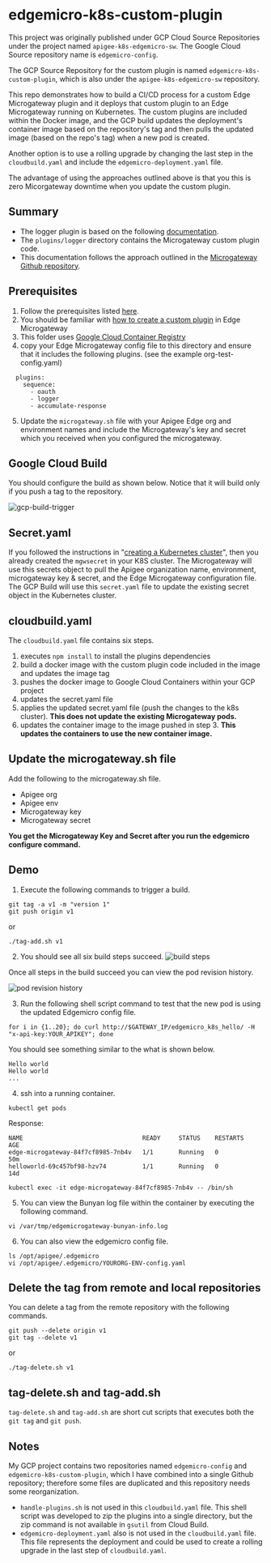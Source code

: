 # edgemicro-k8s-custom-plugin

This project was originally published under GCP Cloud Source Repositories under the project named `apigee-k8s-edgemicro-sw`.  The Google Cloud Source repository name is `edgemicro-config`.  

The GCP Source Repository for the custom plugin is named `edgemicro-k8s-custom-plugin`, which is also under the `apigee-k8s-edgemicro-sw` repository.

This repo demonstrates how to build a CI/CD process for a custom Edge Microgateway plugin and it deploys that custom plugin to an Edge Microgateway running on Kubernetes.  The custom plugins are included within the Docker image, and the GCP build updates the deployment's container image based on the repository's tag and then pulls the updated image (based on the repo's tag) when a new pod is created.

Another option is to use a rolling upgrade by changing the last step in the `cloudbuild.yaml` and include the `edgemicro-deployment.yaml` file.

The advantage of using the approaches outlined above is that you this is zero Micorgateway downtime when you update the custom plugin.  

## Summary
* The logger plugin is based on the following [documentation](https://apigee.com/about/blog/api-technology/tutorial-adding-logger-plugin-apigee-edge-microgateway).  
* The `plugins/logger` directory contains the Microgateway custom plugin code.  
* This documentation follows the approach outlined in the [Microgateway Github repository](https://github.com/apigee-internal/microgateway/tree/master/kubernetes/docker/edgemicro#option-2-build-plugins-into-the-container).


## Prerequisites
1. Follow the prerequisites listed [here](#../README.md).
2. You should be familiar with [how to create a custom plugin](https://docs.apigee.com/api-platform/microgateway/2.5.x/develop-custom-plugins) in Edge Microgateway
3. This folder uses [Google Cloud Container Registry](https://cloud.google.com/container-registry)
4. copy your Edge Microgateway config file to this directory and ensure that it includes the following plugins. (see the example org-test-config.yaml)
```
  plugins:
    sequence:
      - oauth
      - logger
      - accumulate-response
  ```
5. Update the `microgateway.sh` file with your Apigee Edge org and environment names and include the Microgateway's key and secret which you received when you configured the microgateway.  


## Google Cloud Build
You should configure the build as shown below.  Notice that it will build only if you push a tag to the repository.  

![gcp-build-trigger](#images/gcp-build-trigger.png)


## Secret.yaml
If you followed the instructions in "[creating a Kubernetes cluster](https://github.com/apigee-internal/microgateway/tree/master/kubernetes)", then you already created the `mgwsecret` in your K8S cluster. The Microgateway will use this secrets object to pull the Apigee organization name, environment, microgateway key & secret, and the Edge Microgateway configuration file.  The GCP Build will use this `secret.yaml` file to update the existing secret object in the Kubernetes cluster.  


## cloudbuild.yaml
The `cloudbuild.yaml` file contains six steps.  
1. executes `npm install` to install the plugins dependencies
2. build a docker image with the custom plugin code included in the image and updates the image tag
3. pushes the docker image to Google Cloud Containers within your GCP project
4. updates the secret.yaml file
5. applies the updated secret.yaml file (push the changes to the k8s cluster). **This does not update the existing Microgateway pods.**
6. updates the container image to the image pushed in step 3.  **This updates the containers to use the new container image.**


## Update the microgateway.sh file
Add the following to the microgateway.sh file.
* Apigee org
* Apigee env
* Microgateway key
* Microgateway secret

**You get the Microgateway Key and Secret after you run the edgemicro configure command.**


## Demo

1. Execute the following commands to trigger a build.
```
git tag -a v1 -m "version 1"
git push origin v1
```

or

```
./tag-add.sh v1
```

2. You should see all six build steps succeed.
![build steps](#images/gcp-build-steps.png)

Once all steps in the build succeed you can view the pod revision history.

![pod revision history](#images/gcp-pod-revisions.png)

3. Run the following shell script command to test that the new pod is using the updated Edgemicro config file.

```
for i in {1..20}; do curl http://$GATEWAY_IP/edgemicro_k8s_hello/ -H "x-api-key:YOUR_APIKEY"; done
```

You should see something similar to the what is shown below.
```
Hello world
Hello world
...
```

4. ssh into a running container.
```
kubectl get pods
```
Response:
```
NAME                                 READY     STATUS    RESTARTS   AGE
edge-microgateway-84f7cf8985-7nb4v   1/1       Running   0          50m
helloworld-69c457bf98-hzv74          1/1       Running   0          14d
```

```
kubectl exec -it edge-microgateway-84f7cf8985-7nb4v -- /bin/sh
```

5. You can view the Bunyan log file within the container by executing the following command.
```
vi /var/tmp/edgemicrogateway-bunyan-info.log
```

6. You can also view the edgemicro config file.
```
ls /opt/apigee/.edgemicro
vi /opt/apigee/.edgemicro/YOURORG-ENV-config.yaml
```


## Delete the tag from remote and local repositories
You can delete a tag from the remote repository with the following commands.
```
git push --delete origin v1
git tag --delete v1
```

or

```
./tag-delete.sh v1
```

## tag-delete.sh and tag-add.sh
`tag-delete.sh` and `tag-add.sh` are short cut scripts that executes both the `git tag` and `git push`.


## Notes
My GCP project contains two repositories named `edgemicro-config` and `edgemicro-k8s-custom-plugin`, which I have combined into a single Github repository; therefore some files are duplicated and this repository needs some reorganization.

* `handle-plugins.sh` is not used in this `cloudbuild.yaml` file.  This shell script was developed to zip the plugins into a single directory, but the zip command is not available in `gsutil` from Cloud Build.
* `edgemicro-deployment.yaml` also is not used in the `cloudbuild.yaml` file.  This file represents the deployment and could be used to create a rolling upgrade in the last step of `cloudbuild.yaml`.
